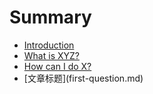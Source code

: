 # Summary

* [Introduction](README.md)
* [What is XYZ?](first-question.md)
* [How can I do X?](second-question.md)
* \[文章标题\]\(first-question.md\)



